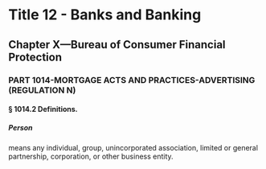 
# Title 12 - Banks and Banking
## Chapter X—Bureau of Consumer Financial Protection
### PART 1014-MORTGAGE ACTS AND PRACTICES-ADVERTISING (REGULATION N)
#### § 1014.2 Definitions.
##### Person

means any individual, group, unincorporated association, limited or general partnership, corporation, or other business entity.
